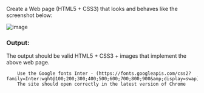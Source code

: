 Create a Web page (HTML5 + CSS3) that looks and behaves like the screenshot below:

![image](https://github.com/nsinorov/SoftUniMainPath/assets/45227327/83f36bb9-58ed-4365-98f5-99e3c53255d7)

### Output:

The output should be valid HTML5 + CSS3 + images that implement the above web page.

    	Use the Google fonts Inter - (https://fonts.googleapis.com/css2?family=Inter:wght@100;200;300;400;500;600;700;800;900&amp;display=swap)
    	The site should open correctly in the latest version of Chrome
